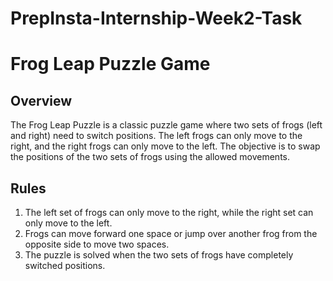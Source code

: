 # PrepInsta-Internship-Week2-Task
# Frog Leap Puzzle Game

## Overview
The Frog Leap Puzzle is a classic puzzle game where two sets of frogs (left and right) need to switch positions. The left frogs can only move to the right, and the right frogs can only move to the left. The objective is to swap the positions of the two sets of frogs using the allowed movements.

## Rules
1. The left set of frogs can only move to the right, while the right set can only move to the left.
2. Frogs can move forward one space or jump over another frog from the opposite side to move two spaces.
3. The puzzle is solved when the two sets of frogs have completely switched positions.

